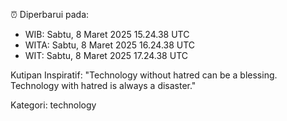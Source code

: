 ⏰ Diperbarui pada:
- WIB: Sabtu, 8 Maret 2025 15.24.38 UTC
- WITA: Sabtu, 8 Maret 2025 16.24.38 UTC
- WIT: Sabtu, 8 Maret 2025 17.24.38 UTC

Kutipan Inspiratif:
"Technology without hatred can be a blessing. Technology with hatred is always a disaster."


Kategori: technology

